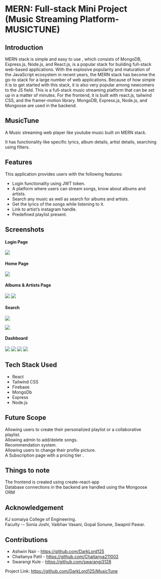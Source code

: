 # MERN: Full-stack Mini Project (Music Streaming Platform-MUSICTUNE)
## Introduction
MERN stack is simple and easy to use , which consists of MongoDB, Express.js, Node.js, and React.js, is a popular stack for building full-stack web-based applications. With the explosive popularity and maturation of the JavaScript ecosystem in recent years, the MERN stack has become the go-to stack for a large number of web applications. Because of how simple it is to get started with this stack, it is also very popular among newcomers to the JS field.
This is a full-stack music streaming platform that can be set up in a matter of minutes. For the frontend, it is built with react.js, tailwind CSS, and the framer-motion library. MongoDB, Express.js, Node.js, and Mongoose are used in the backend.
 

## MusicTune
A Music streaming web player like youtube music built on MERN stack.

It has functionality like specific lyrics, album details, artist details, searching using filters.
## Features
This application provides users with the following features:  
  - Login functionality using JWT token.  
  - A platform where users can stream songs, know about albums and artists.  
  - Search any music as well as search for albums and artists.   
  - Get the lyrics of the songs while listening to it.   
  - Link to artist’s instagram handle.  
  - Predefined playlist present. 
## Screenshots
#### Login Page
![](images/login.png)

#### Home Page
![](images/home%20page.png)

#### Albums & Artists Page
![](images/album%20and%20artist.png)
![](images/album%20and%20artist1.png)
#### Search 
![](images/search1.png)

![](images/search2.png)

#### Dashboard
![](images/dashboard1.png)
![](images/dashboard2.png)
![](images/dashboard3.png)
![](images/dashboard4.png)


## Tech Stack Used

* React
* Tailwind CSS
* Firebase
* MongoDb
* Express
* Node.js


## Future Scope
Allowing users to create their personalized playlist or a collaborative playlist.  
Allowing admin to add/delete songs.  
Recommendation system.  
Allowing users to change their profile picture.    
A Subscription page with a pricing tier .

## Things to note  
The frontend is created using create-react-app  
Database connections in the backend are handled using the Mongoose ORM


## Acknowledgement
KJ somaiya College of Engineering.  
Faculty -- Sonia Joshi, Vaibhav Vasani, Gopal Sonune, Swapnil Pawar.





<!-- CONTRIBUTING -->
## Contributions
- Ashwin Nair - <a>https://github.com/DarkLord125</a>
- Chaitanya Patil - <a>https://github.com/Chaitanya211002</a>
- Swarangi Kule - <a>https://github.com/swarangi3128</a>



Project Link: <a>https://github.com/DarkLord125/MusicTune</a>
